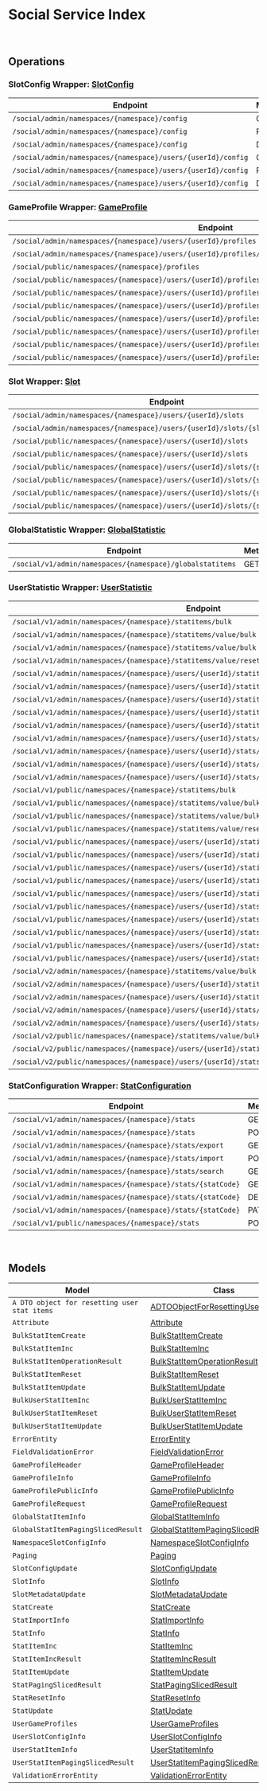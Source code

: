 # Social Service Index

&nbsp;  

## Operations

### SlotConfig Wrapper:  [SlotConfig](../AccelByte.Sdk/Api/Social/Wrapper/SlotConfig.cs)
| Endpoint | Method | ID | Class | Example |
|---|---|---|---|---|
| `/social/admin/namespaces/{namespace}/config` | GET | GetNamespaceSlotConfig | [GetNamespaceSlotConfig](../AccelByte.Sdk/Api/Social/Operation/SlotConfig/GetNamespaceSlotConfig.cs) | [GetNamespaceSlotConfig](../samples/AccelByte.Sdk.Sample.Cli/ApiCommand/Social/SlotConfig/GetNamespaceSlotConfig.cs) |
| `/social/admin/namespaces/{namespace}/config` | PUT | UpdateNamespaceSlotConfig | [UpdateNamespaceSlotConfig](../AccelByte.Sdk/Api/Social/Operation/SlotConfig/UpdateNamespaceSlotConfig.cs) | [UpdateNamespaceSlotConfig](../samples/AccelByte.Sdk.Sample.Cli/ApiCommand/Social/SlotConfig/UpdateNamespaceSlotConfig.cs) |
| `/social/admin/namespaces/{namespace}/config` | DELETE | DeleteNamespaceSlotConfig | [DeleteNamespaceSlotConfig](../AccelByte.Sdk/Api/Social/Operation/SlotConfig/DeleteNamespaceSlotConfig.cs) | [DeleteNamespaceSlotConfig](../samples/AccelByte.Sdk.Sample.Cli/ApiCommand/Social/SlotConfig/DeleteNamespaceSlotConfig.cs) |
| `/social/admin/namespaces/{namespace}/users/{userId}/config` | GET | GetUserSlotConfig | [GetUserSlotConfig](../AccelByte.Sdk/Api/Social/Operation/SlotConfig/GetUserSlotConfig.cs) | [GetUserSlotConfig](../samples/AccelByte.Sdk.Sample.Cli/ApiCommand/Social/SlotConfig/GetUserSlotConfig.cs) |
| `/social/admin/namespaces/{namespace}/users/{userId}/config` | PUT | UpdateUserSlotConfig | [UpdateUserSlotConfig](../AccelByte.Sdk/Api/Social/Operation/SlotConfig/UpdateUserSlotConfig.cs) | [UpdateUserSlotConfig](../samples/AccelByte.Sdk.Sample.Cli/ApiCommand/Social/SlotConfig/UpdateUserSlotConfig.cs) |
| `/social/admin/namespaces/{namespace}/users/{userId}/config` | DELETE | DeleteUserSlotConfig | [DeleteUserSlotConfig](../AccelByte.Sdk/Api/Social/Operation/SlotConfig/DeleteUserSlotConfig.cs) | [DeleteUserSlotConfig](../samples/AccelByte.Sdk.Sample.Cli/ApiCommand/Social/SlotConfig/DeleteUserSlotConfig.cs) |

### GameProfile Wrapper:  [GameProfile](../AccelByte.Sdk/Api/Social/Wrapper/GameProfile.cs)
| Endpoint | Method | ID | Class | Example |
|---|---|---|---|---|
| `/social/admin/namespaces/{namespace}/users/{userId}/profiles` | GET | GetUserProfiles | [GetUserProfiles](../AccelByte.Sdk/Api/Social/Operation/GameProfile/GetUserProfiles.cs) | [GetUserProfiles](../samples/AccelByte.Sdk.Sample.Cli/ApiCommand/Social/GameProfile/GetUserProfiles.cs) |
| `/social/admin/namespaces/{namespace}/users/{userId}/profiles/{profileId}` | GET | GetProfile | [GetProfile](../AccelByte.Sdk/Api/Social/Operation/GameProfile/GetProfile.cs) | [GetProfile](../samples/AccelByte.Sdk.Sample.Cli/ApiCommand/Social/GameProfile/GetProfile.cs) |
| `/social/public/namespaces/{namespace}/profiles` | GET | PublicGetUserGameProfiles | [PublicGetUserGameProfiles](../AccelByte.Sdk/Api/Social/Operation/GameProfile/PublicGetUserGameProfiles.cs) | [PublicGetUserGameProfiles](../samples/AccelByte.Sdk.Sample.Cli/ApiCommand/Social/GameProfile/PublicGetUserGameProfiles.cs) |
| `/social/public/namespaces/{namespace}/users/{userId}/profiles` | GET | PublicGetUserProfiles | [PublicGetUserProfiles](../AccelByte.Sdk/Api/Social/Operation/GameProfile/PublicGetUserProfiles.cs) | [PublicGetUserProfiles](../samples/AccelByte.Sdk.Sample.Cli/ApiCommand/Social/GameProfile/PublicGetUserProfiles.cs) |
| `/social/public/namespaces/{namespace}/users/{userId}/profiles` | POST | PublicCreateProfile | [PublicCreateProfile](../AccelByte.Sdk/Api/Social/Operation/GameProfile/PublicCreateProfile.cs) | [PublicCreateProfile](../samples/AccelByte.Sdk.Sample.Cli/ApiCommand/Social/GameProfile/PublicCreateProfile.cs) |
| `/social/public/namespaces/{namespace}/users/{userId}/profiles/{profileId}` | GET | PublicGetProfile | [PublicGetProfile](../AccelByte.Sdk/Api/Social/Operation/GameProfile/PublicGetProfile.cs) | [PublicGetProfile](../samples/AccelByte.Sdk.Sample.Cli/ApiCommand/Social/GameProfile/PublicGetProfile.cs) |
| `/social/public/namespaces/{namespace}/users/{userId}/profiles/{profileId}` | PUT | PublicUpdateProfile | [PublicUpdateProfile](../AccelByte.Sdk/Api/Social/Operation/GameProfile/PublicUpdateProfile.cs) | [PublicUpdateProfile](../samples/AccelByte.Sdk.Sample.Cli/ApiCommand/Social/GameProfile/PublicUpdateProfile.cs) |
| `/social/public/namespaces/{namespace}/users/{userId}/profiles/{profileId}` | DELETE | PublicDeleteProfile | [PublicDeleteProfile](../AccelByte.Sdk/Api/Social/Operation/GameProfile/PublicDeleteProfile.cs) | [PublicDeleteProfile](../samples/AccelByte.Sdk.Sample.Cli/ApiCommand/Social/GameProfile/PublicDeleteProfile.cs) |
| `/social/public/namespaces/{namespace}/users/{userId}/profiles/{profileId}/attributes/{attributeName}` | GET | PublicGetProfileAttribute | [PublicGetProfileAttribute](../AccelByte.Sdk/Api/Social/Operation/GameProfile/PublicGetProfileAttribute.cs) | [PublicGetProfileAttribute](../samples/AccelByte.Sdk.Sample.Cli/ApiCommand/Social/GameProfile/PublicGetProfileAttribute.cs) |
| `/social/public/namespaces/{namespace}/users/{userId}/profiles/{profileId}/attributes/{attributeName}` | PUT | PublicUpdateAttribute | [PublicUpdateAttribute](../AccelByte.Sdk/Api/Social/Operation/GameProfile/PublicUpdateAttribute.cs) | [PublicUpdateAttribute](../samples/AccelByte.Sdk.Sample.Cli/ApiCommand/Social/GameProfile/PublicUpdateAttribute.cs) |

### Slot Wrapper:  [Slot](../AccelByte.Sdk/Api/Social/Wrapper/Slot.cs)
| Endpoint | Method | ID | Class | Example |
|---|---|---|---|---|
| `/social/admin/namespaces/{namespace}/users/{userId}/slots` | GET | GetUserNamespaceSlots | [GetUserNamespaceSlots](../AccelByte.Sdk/Api/Social/Operation/Slot/GetUserNamespaceSlots.cs) | [GetUserNamespaceSlots](../samples/AccelByte.Sdk.Sample.Cli/ApiCommand/Social/Slot/GetUserNamespaceSlots.cs) |
| `/social/admin/namespaces/{namespace}/users/{userId}/slots/{slotId}` | GET | GetSlotData | [GetSlotData](../AccelByte.Sdk/Api/Social/Operation/Slot/GetSlotData.cs) | [GetSlotData](../samples/AccelByte.Sdk.Sample.Cli/ApiCommand/Social/Slot/GetSlotData.cs) |
| `/social/public/namespaces/{namespace}/users/{userId}/slots` | GET | PublicGetUserNamespaceSlots | [PublicGetUserNamespaceSlots](../AccelByte.Sdk/Api/Social/Operation/Slot/PublicGetUserNamespaceSlots.cs) | [PublicGetUserNamespaceSlots](../samples/AccelByte.Sdk.Sample.Cli/ApiCommand/Social/Slot/PublicGetUserNamespaceSlots.cs) |
| `/social/public/namespaces/{namespace}/users/{userId}/slots` | POST | PublicCreateUserNamespaceSlot | [PublicCreateUserNamespaceSlot](../AccelByte.Sdk/Api/Social/Operation/Slot/PublicCreateUserNamespaceSlot.cs) | [PublicCreateUserNamespaceSlot](../samples/AccelByte.Sdk.Sample.Cli/ApiCommand/Social/Slot/PublicCreateUserNamespaceSlot.cs) |
| `/social/public/namespaces/{namespace}/users/{userId}/slots/{slotId}` | GET | PublicGetSlotData | [PublicGetSlotData](../AccelByte.Sdk/Api/Social/Operation/Slot/PublicGetSlotData.cs) | [PublicGetSlotData](../samples/AccelByte.Sdk.Sample.Cli/ApiCommand/Social/Slot/PublicGetSlotData.cs) |
| `/social/public/namespaces/{namespace}/users/{userId}/slots/{slotId}` | PUT | PublicUpdateUserNamespaceSlot | [PublicUpdateUserNamespaceSlot](../AccelByte.Sdk/Api/Social/Operation/Slot/PublicUpdateUserNamespaceSlot.cs) | [PublicUpdateUserNamespaceSlot](../samples/AccelByte.Sdk.Sample.Cli/ApiCommand/Social/Slot/PublicUpdateUserNamespaceSlot.cs) |
| `/social/public/namespaces/{namespace}/users/{userId}/slots/{slotId}` | DELETE | PublicDeleteUserNamespaceSlot | [PublicDeleteUserNamespaceSlot](../AccelByte.Sdk/Api/Social/Operation/Slot/PublicDeleteUserNamespaceSlot.cs) | [PublicDeleteUserNamespaceSlot](../samples/AccelByte.Sdk.Sample.Cli/ApiCommand/Social/Slot/PublicDeleteUserNamespaceSlot.cs) |
| `/social/public/namespaces/{namespace}/users/{userId}/slots/{slotId}/metadata` | PUT | PublicUpdateUserNamespaceSlotMetadata | [PublicUpdateUserNamespaceSlotMetadata](../AccelByte.Sdk/Api/Social/Operation/Slot/PublicUpdateUserNamespaceSlotMetadata.cs) | [PublicUpdateUserNamespaceSlotMetadata](../samples/AccelByte.Sdk.Sample.Cli/ApiCommand/Social/Slot/PublicUpdateUserNamespaceSlotMetadata.cs) |

### GlobalStatistic Wrapper:  [GlobalStatistic](../AccelByte.Sdk/Api/Social/Wrapper/GlobalStatistic.cs)
| Endpoint | Method | ID | Class | Example |
|---|---|---|---|---|
| `/social/v1/admin/namespaces/{namespace}/globalstatitems` | GET | GetGlobalStatItems | [GetGlobalStatItems](../AccelByte.Sdk/Api/Social/Operation/GlobalStatistic/GetGlobalStatItems.cs) | [GetGlobalStatItems](../samples/AccelByte.Sdk.Sample.Cli/ApiCommand/Social/GlobalStatistic/GetGlobalStatItems.cs) |

### UserStatistic Wrapper:  [UserStatistic](../AccelByte.Sdk/Api/Social/Wrapper/UserStatistic.cs)
| Endpoint | Method | ID | Class | Example |
|---|---|---|---|---|
| `/social/v1/admin/namespaces/{namespace}/statitems/bulk` | GET | BulkFetchStatItems | [BulkFetchStatItems](../AccelByte.Sdk/Api/Social/Operation/UserStatistic/BulkFetchStatItems.cs) | [BulkFetchStatItems](../samples/AccelByte.Sdk.Sample.Cli/ApiCommand/Social/UserStatistic/BulkFetchStatItems.cs) |
| `/social/v1/admin/namespaces/{namespace}/statitems/value/bulk` | PUT | BulkIncUserStatItem | [BulkIncUserStatItem](../AccelByte.Sdk/Api/Social/Operation/UserStatistic/BulkIncUserStatItem.cs) | [BulkIncUserStatItem](../samples/AccelByte.Sdk.Sample.Cli/ApiCommand/Social/UserStatistic/BulkIncUserStatItem.cs) |
| `/social/v1/admin/namespaces/{namespace}/statitems/value/bulk` | PATCH | BulkIncUserStatItemValue | [BulkIncUserStatItemValue](../AccelByte.Sdk/Api/Social/Operation/UserStatistic/BulkIncUserStatItemValue.cs) | [BulkIncUserStatItemValue](../samples/AccelByte.Sdk.Sample.Cli/ApiCommand/Social/UserStatistic/BulkIncUserStatItemValue.cs) |
| `/social/v1/admin/namespaces/{namespace}/statitems/value/reset/bulk` | PUT | BulkResetUserStatItem | [BulkResetUserStatItem](../AccelByte.Sdk/Api/Social/Operation/UserStatistic/BulkResetUserStatItem.cs) | [BulkResetUserStatItem](../samples/AccelByte.Sdk.Sample.Cli/ApiCommand/Social/UserStatistic/BulkResetUserStatItem.cs) |
| `/social/v1/admin/namespaces/{namespace}/users/{userId}/statitems` | GET | GetUserStatItems | [GetUserStatItems](../AccelByte.Sdk/Api/Social/Operation/UserStatistic/GetUserStatItems.cs) | [GetUserStatItems](../samples/AccelByte.Sdk.Sample.Cli/ApiCommand/Social/UserStatistic/GetUserStatItems.cs) |
| `/social/v1/admin/namespaces/{namespace}/users/{userId}/statitems/bulk` | POST | BulkCreateUserStatItems | [BulkCreateUserStatItems](../AccelByte.Sdk/Api/Social/Operation/UserStatistic/BulkCreateUserStatItems.cs) | [BulkCreateUserStatItems](../samples/AccelByte.Sdk.Sample.Cli/ApiCommand/Social/UserStatistic/BulkCreateUserStatItems.cs) |
| `/social/v1/admin/namespaces/{namespace}/users/{userId}/statitems/value/bulk` | PUT | BulkIncUserStatItem1 | [BulkIncUserStatItem1](../AccelByte.Sdk/Api/Social/Operation/UserStatistic/BulkIncUserStatItem1.cs) | [BulkIncUserStatItem1](../samples/AccelByte.Sdk.Sample.Cli/ApiCommand/Social/UserStatistic/BulkIncUserStatItem1.cs) |
| `/social/v1/admin/namespaces/{namespace}/users/{userId}/statitems/value/bulk` | PATCH | BulkIncUserStatItemValue1 | [BulkIncUserStatItemValue1](../AccelByte.Sdk/Api/Social/Operation/UserStatistic/BulkIncUserStatItemValue1.cs) | [BulkIncUserStatItemValue1](../samples/AccelByte.Sdk.Sample.Cli/ApiCommand/Social/UserStatistic/BulkIncUserStatItemValue1.cs) |
| `/social/v1/admin/namespaces/{namespace}/users/{userId}/statitems/value/reset/bulk` | PUT | BulkResetUserStatItem1 | [BulkResetUserStatItem1](../AccelByte.Sdk/Api/Social/Operation/UserStatistic/BulkResetUserStatItem1.cs) | [BulkResetUserStatItem1](../samples/AccelByte.Sdk.Sample.Cli/ApiCommand/Social/UserStatistic/BulkResetUserStatItem1.cs) |
| `/social/v1/admin/namespaces/{namespace}/users/{userId}/stats/{statCode}/statitems` | POST | CreateUserStatItem | [CreateUserStatItem](../AccelByte.Sdk/Api/Social/Operation/UserStatistic/CreateUserStatItem.cs) | [CreateUserStatItem](../samples/AccelByte.Sdk.Sample.Cli/ApiCommand/Social/UserStatistic/CreateUserStatItem.cs) |
| `/social/v1/admin/namespaces/{namespace}/users/{userId}/stats/{statCode}/statitems` | DELETE | DeleteUserStatItems | [DeleteUserStatItems](../AccelByte.Sdk/Api/Social/Operation/UserStatistic/DeleteUserStatItems.cs) | [DeleteUserStatItems](../samples/AccelByte.Sdk.Sample.Cli/ApiCommand/Social/UserStatistic/DeleteUserStatItems.cs) |
| `/social/v1/admin/namespaces/{namespace}/users/{userId}/stats/{statCode}/statitems/value` | PATCH | IncUserStatItemValue | [IncUserStatItemValue](../AccelByte.Sdk/Api/Social/Operation/UserStatistic/IncUserStatItemValue.cs) | [IncUserStatItemValue](../samples/AccelByte.Sdk.Sample.Cli/ApiCommand/Social/UserStatistic/IncUserStatItemValue.cs) |
| `/social/v1/admin/namespaces/{namespace}/users/{userId}/stats/{statCode}/statitems/value/reset` | PUT | ResetUserStatItemValue | [ResetUserStatItemValue](../AccelByte.Sdk/Api/Social/Operation/UserStatistic/ResetUserStatItemValue.cs) | [ResetUserStatItemValue](../samples/AccelByte.Sdk.Sample.Cli/ApiCommand/Social/UserStatistic/ResetUserStatItemValue.cs) |
| `/social/v1/public/namespaces/{namespace}/statitems/bulk` | GET | BulkFetchStatItems1 | [BulkFetchStatItems1](../AccelByte.Sdk/Api/Social/Operation/UserStatistic/BulkFetchStatItems1.cs) | [BulkFetchStatItems1](../samples/AccelByte.Sdk.Sample.Cli/ApiCommand/Social/UserStatistic/BulkFetchStatItems1.cs) |
| `/social/v1/public/namespaces/{namespace}/statitems/value/bulk` | PUT | PublicBulkIncUserStatItem | [PublicBulkIncUserStatItem](../AccelByte.Sdk/Api/Social/Operation/UserStatistic/PublicBulkIncUserStatItem.cs) | [PublicBulkIncUserStatItem](../samples/AccelByte.Sdk.Sample.Cli/ApiCommand/Social/UserStatistic/PublicBulkIncUserStatItem.cs) |
| `/social/v1/public/namespaces/{namespace}/statitems/value/bulk` | PATCH | PublicBulkIncUserStatItemValue | [PublicBulkIncUserStatItemValue](../AccelByte.Sdk/Api/Social/Operation/UserStatistic/PublicBulkIncUserStatItemValue.cs) | [PublicBulkIncUserStatItemValue](../samples/AccelByte.Sdk.Sample.Cli/ApiCommand/Social/UserStatistic/PublicBulkIncUserStatItemValue.cs) |
| `/social/v1/public/namespaces/{namespace}/statitems/value/reset/bulk` | PUT | BulkResetUserStatItem2 | [BulkResetUserStatItem2](../AccelByte.Sdk/Api/Social/Operation/UserStatistic/BulkResetUserStatItem2.cs) | [BulkResetUserStatItem2](../samples/AccelByte.Sdk.Sample.Cli/ApiCommand/Social/UserStatistic/BulkResetUserStatItem2.cs) |
| `/social/v1/public/namespaces/{namespace}/users/{userId}/statitems` | GET | PublicQueryUserStatItems | [PublicQueryUserStatItems](../AccelByte.Sdk/Api/Social/Operation/UserStatistic/PublicQueryUserStatItems.cs) | [PublicQueryUserStatItems](../samples/AccelByte.Sdk.Sample.Cli/ApiCommand/Social/UserStatistic/PublicQueryUserStatItems.cs) |
| `/social/v1/public/namespaces/{namespace}/users/{userId}/statitems/bulk` | POST | PublicBulkCreateUserStatItems | [PublicBulkCreateUserStatItems](../AccelByte.Sdk/Api/Social/Operation/UserStatistic/PublicBulkCreateUserStatItems.cs) | [PublicBulkCreateUserStatItems](../samples/AccelByte.Sdk.Sample.Cli/ApiCommand/Social/UserStatistic/PublicBulkCreateUserStatItems.cs) |
| `/social/v1/public/namespaces/{namespace}/users/{userId}/statitems/value/bulk` | PUT | PublicBulkIncUserStatItem1 | [PublicBulkIncUserStatItem1](../AccelByte.Sdk/Api/Social/Operation/UserStatistic/PublicBulkIncUserStatItem1.cs) | [PublicBulkIncUserStatItem1](../samples/AccelByte.Sdk.Sample.Cli/ApiCommand/Social/UserStatistic/PublicBulkIncUserStatItem1.cs) |
| `/social/v1/public/namespaces/{namespace}/users/{userId}/statitems/value/bulk` | PATCH | BulkIncUserStatItemValue2 | [BulkIncUserStatItemValue2](../AccelByte.Sdk/Api/Social/Operation/UserStatistic/BulkIncUserStatItemValue2.cs) | [BulkIncUserStatItemValue2](../samples/AccelByte.Sdk.Sample.Cli/ApiCommand/Social/UserStatistic/BulkIncUserStatItemValue2.cs) |
| `/social/v1/public/namespaces/{namespace}/users/{userId}/statitems/value/reset/bulk` | PUT | BulkResetUserStatItem3 | [BulkResetUserStatItem3](../AccelByte.Sdk/Api/Social/Operation/UserStatistic/BulkResetUserStatItem3.cs) | [BulkResetUserStatItem3](../samples/AccelByte.Sdk.Sample.Cli/ApiCommand/Social/UserStatistic/BulkResetUserStatItem3.cs) |
| `/social/v1/public/namespaces/{namespace}/users/{userId}/stats/{statCode}/statitems` | POST | PublicCreateUserStatItem | [PublicCreateUserStatItem](../AccelByte.Sdk/Api/Social/Operation/UserStatistic/PublicCreateUserStatItem.cs) | [PublicCreateUserStatItem](../samples/AccelByte.Sdk.Sample.Cli/ApiCommand/Social/UserStatistic/PublicCreateUserStatItem.cs) |
| `/social/v1/public/namespaces/{namespace}/users/{userId}/stats/{statCode}/statitems` | DELETE | DeleteUserStatItems1 | [DeleteUserStatItems1](../AccelByte.Sdk/Api/Social/Operation/UserStatistic/DeleteUserStatItems1.cs) | [DeleteUserStatItems1](../samples/AccelByte.Sdk.Sample.Cli/ApiCommand/Social/UserStatistic/DeleteUserStatItems1.cs) |
| `/social/v1/public/namespaces/{namespace}/users/{userId}/stats/{statCode}/statitems/value` | PUT | PublicIncUserStatItem | [PublicIncUserStatItem](../AccelByte.Sdk/Api/Social/Operation/UserStatistic/PublicIncUserStatItem.cs) | [PublicIncUserStatItem](../samples/AccelByte.Sdk.Sample.Cli/ApiCommand/Social/UserStatistic/PublicIncUserStatItem.cs) |
| `/social/v1/public/namespaces/{namespace}/users/{userId}/stats/{statCode}/statitems/value` | PATCH | PublicIncUserStatItemValue | [PublicIncUserStatItemValue](../AccelByte.Sdk/Api/Social/Operation/UserStatistic/PublicIncUserStatItemValue.cs) | [PublicIncUserStatItemValue](../samples/AccelByte.Sdk.Sample.Cli/ApiCommand/Social/UserStatistic/PublicIncUserStatItemValue.cs) |
| `/social/v1/public/namespaces/{namespace}/users/{userId}/stats/{statCode}/statitems/value/reset` | PUT | ResetUserStatItemValue1 | [ResetUserStatItemValue1](../AccelByte.Sdk/Api/Social/Operation/UserStatistic/ResetUserStatItemValue1.cs) | [ResetUserStatItemValue1](../samples/AccelByte.Sdk.Sample.Cli/ApiCommand/Social/UserStatistic/ResetUserStatItemValue1.cs) |
| `/social/v2/admin/namespaces/{namespace}/statitems/value/bulk` | PUT | BulkUpdateUserStatItemV2 | [BulkUpdateUserStatItemV2](../AccelByte.Sdk/Api/Social/Operation/UserStatistic/BulkUpdateUserStatItemV2.cs) | [BulkUpdateUserStatItemV2](../samples/AccelByte.Sdk.Sample.Cli/ApiCommand/Social/UserStatistic/BulkUpdateUserStatItemV2.cs) |
| `/social/v2/admin/namespaces/{namespace}/users/{userId}/statitems/value/bulk` | PUT | BulkUpdateUserStatItem | [BulkUpdateUserStatItem](../AccelByte.Sdk/Api/Social/Operation/UserStatistic/BulkUpdateUserStatItem.cs) | [BulkUpdateUserStatItem](../samples/AccelByte.Sdk.Sample.Cli/ApiCommand/Social/UserStatistic/BulkUpdateUserStatItem.cs) |
| `/social/v2/admin/namespaces/{namespace}/users/{userId}/statitems/value/reset/bulk` | PUT | BulkResetUserStatItemValues | [BulkResetUserStatItemValues](../AccelByte.Sdk/Api/Social/Operation/UserStatistic/BulkResetUserStatItemValues.cs) | [BulkResetUserStatItemValues](../samples/AccelByte.Sdk.Sample.Cli/ApiCommand/Social/UserStatistic/BulkResetUserStatItemValues.cs) |
| `/social/v2/admin/namespaces/{namespace}/users/{userId}/stats/{statCode}/statitems` | DELETE | DeleteUserStatItems2 | [DeleteUserStatItems2](../AccelByte.Sdk/Api/Social/Operation/UserStatistic/DeleteUserStatItems2.cs) | [DeleteUserStatItems2](../samples/AccelByte.Sdk.Sample.Cli/ApiCommand/Social/UserStatistic/DeleteUserStatItems2.cs) |
| `/social/v2/admin/namespaces/{namespace}/users/{userId}/stats/{statCode}/statitems/value` | PUT | UpdateUserStatItemValue | [UpdateUserStatItemValue](../AccelByte.Sdk/Api/Social/Operation/UserStatistic/UpdateUserStatItemValue.cs) | [UpdateUserStatItemValue](../samples/AccelByte.Sdk.Sample.Cli/ApiCommand/Social/UserStatistic/UpdateUserStatItemValue.cs) |
| `/social/v2/public/namespaces/{namespace}/statitems/value/bulk` | PUT | BulkUpdateUserStatItem1 | [BulkUpdateUserStatItem1](../AccelByte.Sdk/Api/Social/Operation/UserStatistic/BulkUpdateUserStatItem1.cs) | [BulkUpdateUserStatItem1](../samples/AccelByte.Sdk.Sample.Cli/ApiCommand/Social/UserStatistic/BulkUpdateUserStatItem1.cs) |
| `/social/v2/public/namespaces/{namespace}/users/{userId}/statitems/value/bulk` | PUT | BulkUpdateUserStatItem2 | [BulkUpdateUserStatItem2](../AccelByte.Sdk/Api/Social/Operation/UserStatistic/BulkUpdateUserStatItem2.cs) | [BulkUpdateUserStatItem2](../samples/AccelByte.Sdk.Sample.Cli/ApiCommand/Social/UserStatistic/BulkUpdateUserStatItem2.cs) |
| `/social/v2/public/namespaces/{namespace}/users/{userId}/stats/{statCode}/statitems/value` | PUT | UpdateUserStatItemValue1 | [UpdateUserStatItemValue1](../AccelByte.Sdk/Api/Social/Operation/UserStatistic/UpdateUserStatItemValue1.cs) | [UpdateUserStatItemValue1](../samples/AccelByte.Sdk.Sample.Cli/ApiCommand/Social/UserStatistic/UpdateUserStatItemValue1.cs) |

### StatConfiguration Wrapper:  [StatConfiguration](../AccelByte.Sdk/Api/Social/Wrapper/StatConfiguration.cs)
| Endpoint | Method | ID | Class | Example |
|---|---|---|---|---|
| `/social/v1/admin/namespaces/{namespace}/stats` | GET | GetStats | [GetStats](../AccelByte.Sdk/Api/Social/Operation/StatConfiguration/GetStats.cs) | [GetStats](../samples/AccelByte.Sdk.Sample.Cli/ApiCommand/Social/StatConfiguration/GetStats.cs) |
| `/social/v1/admin/namespaces/{namespace}/stats` | POST | CreateStat | [CreateStat](../AccelByte.Sdk/Api/Social/Operation/StatConfiguration/CreateStat.cs) | [CreateStat](../samples/AccelByte.Sdk.Sample.Cli/ApiCommand/Social/StatConfiguration/CreateStat.cs) |
| `/social/v1/admin/namespaces/{namespace}/stats/export` | GET | ExportStats | [ExportStats](../AccelByte.Sdk/Api/Social/Operation/StatConfiguration/ExportStats.cs) | [ExportStats](../samples/AccelByte.Sdk.Sample.Cli/ApiCommand/Social/StatConfiguration/ExportStats.cs) |
| `/social/v1/admin/namespaces/{namespace}/stats/import` | POST | ImportStats | [ImportStats](../AccelByte.Sdk/Api/Social/Operation/StatConfiguration/ImportStats.cs) | [ImportStats](../samples/AccelByte.Sdk.Sample.Cli/ApiCommand/Social/StatConfiguration/ImportStats.cs) |
| `/social/v1/admin/namespaces/{namespace}/stats/search` | GET | QueryStats | [QueryStats](../AccelByte.Sdk/Api/Social/Operation/StatConfiguration/QueryStats.cs) | [QueryStats](../samples/AccelByte.Sdk.Sample.Cli/ApiCommand/Social/StatConfiguration/QueryStats.cs) |
| `/social/v1/admin/namespaces/{namespace}/stats/{statCode}` | GET | GetStat | [GetStat](../AccelByte.Sdk/Api/Social/Operation/StatConfiguration/GetStat.cs) | [GetStat](../samples/AccelByte.Sdk.Sample.Cli/ApiCommand/Social/StatConfiguration/GetStat.cs) |
| `/social/v1/admin/namespaces/{namespace}/stats/{statCode}` | DELETE | DeleteStat | [DeleteStat](../AccelByte.Sdk/Api/Social/Operation/StatConfiguration/DeleteStat.cs) | [DeleteStat](../samples/AccelByte.Sdk.Sample.Cli/ApiCommand/Social/StatConfiguration/DeleteStat.cs) |
| `/social/v1/admin/namespaces/{namespace}/stats/{statCode}` | PATCH | UpdateStat | [UpdateStat](../AccelByte.Sdk/Api/Social/Operation/StatConfiguration/UpdateStat.cs) | [UpdateStat](../samples/AccelByte.Sdk.Sample.Cli/ApiCommand/Social/StatConfiguration/UpdateStat.cs) |
| `/social/v1/public/namespaces/{namespace}/stats` | POST | CreateStat1 | [CreateStat1](../AccelByte.Sdk/Api/Social/Operation/StatConfiguration/CreateStat1.cs) | [CreateStat1](../samples/AccelByte.Sdk.Sample.Cli/ApiCommand/Social/StatConfiguration/CreateStat1.cs) |


&nbsp;  

## Models

| Model | Class |
|---|---|
| `A DTO object for resetting user stat items` | [ADTOObjectForResettingUserStatItems](../AccelByte.Sdk/Api/Social/Model/ADTOObjectForResettingUserStatItems.cs) |
| `Attribute` | [Attribute](../AccelByte.Sdk/Api/Social/Model/Attribute.cs) |
| `BulkStatItemCreate` | [BulkStatItemCreate](../AccelByte.Sdk/Api/Social/Model/BulkStatItemCreate.cs) |
| `BulkStatItemInc` | [BulkStatItemInc](../AccelByte.Sdk/Api/Social/Model/BulkStatItemInc.cs) |
| `BulkStatItemOperationResult` | [BulkStatItemOperationResult](../AccelByte.Sdk/Api/Social/Model/BulkStatItemOperationResult.cs) |
| `BulkStatItemReset` | [BulkStatItemReset](../AccelByte.Sdk/Api/Social/Model/BulkStatItemReset.cs) |
| `BulkStatItemUpdate` | [BulkStatItemUpdate](../AccelByte.Sdk/Api/Social/Model/BulkStatItemUpdate.cs) |
| `BulkUserStatItemInc` | [BulkUserStatItemInc](../AccelByte.Sdk/Api/Social/Model/BulkUserStatItemInc.cs) |
| `BulkUserStatItemReset` | [BulkUserStatItemReset](../AccelByte.Sdk/Api/Social/Model/BulkUserStatItemReset.cs) |
| `BulkUserStatItemUpdate` | [BulkUserStatItemUpdate](../AccelByte.Sdk/Api/Social/Model/BulkUserStatItemUpdate.cs) |
| `ErrorEntity` | [ErrorEntity](../AccelByte.Sdk/Api/Social/Model/ErrorEntity.cs) |
| `FieldValidationError` | [FieldValidationError](../AccelByte.Sdk/Api/Social/Model/FieldValidationError.cs) |
| `GameProfileHeader` | [GameProfileHeader](../AccelByte.Sdk/Api/Social/Model/GameProfileHeader.cs) |
| `GameProfileInfo` | [GameProfileInfo](../AccelByte.Sdk/Api/Social/Model/GameProfileInfo.cs) |
| `GameProfilePublicInfo` | [GameProfilePublicInfo](../AccelByte.Sdk/Api/Social/Model/GameProfilePublicInfo.cs) |
| `GameProfileRequest` | [GameProfileRequest](../AccelByte.Sdk/Api/Social/Model/GameProfileRequest.cs) |
| `GlobalStatItemInfo` | [GlobalStatItemInfo](../AccelByte.Sdk/Api/Social/Model/GlobalStatItemInfo.cs) |
| `GlobalStatItemPagingSlicedResult` | [GlobalStatItemPagingSlicedResult](../AccelByte.Sdk/Api/Social/Model/GlobalStatItemPagingSlicedResult.cs) |
| `NamespaceSlotConfigInfo` | [NamespaceSlotConfigInfo](../AccelByte.Sdk/Api/Social/Model/NamespaceSlotConfigInfo.cs) |
| `Paging` | [Paging](../AccelByte.Sdk/Api/Social/Model/Paging.cs) |
| `SlotConfigUpdate` | [SlotConfigUpdate](../AccelByte.Sdk/Api/Social/Model/SlotConfigUpdate.cs) |
| `SlotInfo` | [SlotInfo](../AccelByte.Sdk/Api/Social/Model/SlotInfo.cs) |
| `SlotMetadataUpdate` | [SlotMetadataUpdate](../AccelByte.Sdk/Api/Social/Model/SlotMetadataUpdate.cs) |
| `StatCreate` | [StatCreate](../AccelByte.Sdk/Api/Social/Model/StatCreate.cs) |
| `StatImportInfo` | [StatImportInfo](../AccelByte.Sdk/Api/Social/Model/StatImportInfo.cs) |
| `StatInfo` | [StatInfo](../AccelByte.Sdk/Api/Social/Model/StatInfo.cs) |
| `StatItemInc` | [StatItemInc](../AccelByte.Sdk/Api/Social/Model/StatItemInc.cs) |
| `StatItemIncResult` | [StatItemIncResult](../AccelByte.Sdk/Api/Social/Model/StatItemIncResult.cs) |
| `StatItemUpdate` | [StatItemUpdate](../AccelByte.Sdk/Api/Social/Model/StatItemUpdate.cs) |
| `StatPagingSlicedResult` | [StatPagingSlicedResult](../AccelByte.Sdk/Api/Social/Model/StatPagingSlicedResult.cs) |
| `StatResetInfo` | [StatResetInfo](../AccelByte.Sdk/Api/Social/Model/StatResetInfo.cs) |
| `StatUpdate` | [StatUpdate](../AccelByte.Sdk/Api/Social/Model/StatUpdate.cs) |
| `UserGameProfiles` | [UserGameProfiles](../AccelByte.Sdk/Api/Social/Model/UserGameProfiles.cs) |
| `UserSlotConfigInfo` | [UserSlotConfigInfo](../AccelByte.Sdk/Api/Social/Model/UserSlotConfigInfo.cs) |
| `UserStatItemInfo` | [UserStatItemInfo](../AccelByte.Sdk/Api/Social/Model/UserStatItemInfo.cs) |
| `UserStatItemPagingSlicedResult` | [UserStatItemPagingSlicedResult](../AccelByte.Sdk/Api/Social/Model/UserStatItemPagingSlicedResult.cs) |
| `ValidationErrorEntity` | [ValidationErrorEntity](../AccelByte.Sdk/Api/Social/Model/ValidationErrorEntity.cs) |

